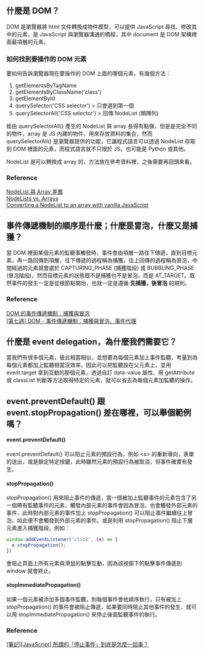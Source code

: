 ## 什麼是 DOM？
DOM 是瀏覽器將 html 文件轉換成物件模型，可以提供 JavaScript 尋找、修改其中的元素，是 JavaScript 與瀏覽器溝通的橋樑，其中 document 是 DOM 架構裡面最項層的元素。

### 如何找到要操作的 DOM 元素
要如何告訴瀏覽器現在要操作的 DOM 上面的哪個元素，有幾個方法：

1. getElementsByTagName
2. getElementsByClassName('class')
3. getElementById
4. querySelector('CSS selector') > 只會選到第一個
5. querySelectorAll('CSS selector') > 回傳 NodeList (類陣列)

經由 querySelectorAll() 產生的 NodeList 與 array 長得有點像，但是是完全不同的物件，array 是 JS 內建的物件，用來存放資料的集合，然而 querySelectorAll() 是瀏覽器提供的功能，它讓程式語言可以透過 NodeList 存取到 DOM 裡面的元素，而程式語言就不只限於 JS，也可能是 Python 或其他。

NodeList 是可以轉換成 array 的，方法放在參考資料裡，之後需要再回頭來看。

### Reference
[NodeList 與 Array 差異](https://ithelp.ithome.com.tw/articles/10211876)  
[NodeLists vs. Arrays](https://gomakethings.com/nodelists-vs-arrays/)  
[Converting a NodeList to an array with vanilla JavaScript](https://gomakethings.com/converting-a-nodelist-to-an-array-with-vanilla-javascript/)

## 事件傳遞機制的順序是什麼；什麼是冒泡，什麼又是捕獲？
當 DOM 裡面某個元素的監聽事觸發時，事件會由項層一路往下傳遞，直到目標元素，再一路回傳到項層，往下傳遞的過程稱為捕獲，往上回傳的過程稱為冒泡，中間經過的元素就會處於 CAPTURING_PHASE (捕獲階段) 或 BUBBLING_PHASE (冒泡階段)，然而目標元素的狀態既不是捕獲也不是冒泡，而是 AT_TARGET。既然事件的發生一定是從根節點開炲，也就一定是遵循 **先捕獲，後冒泡** 的規則。

### Reference
[DOM 的事件傳遞機制：捕獲與冒泡](https://blog.techbridge.cc/2017/07/15/javascript-event-propagation/)  
[[第七週] DOM - 事件傳遞機制：捕獲與冒泡、事件代理](https://yakimhsu.com/project/project_w7_eventListener.html)

## 什麼是 event delegation，為什麼我們需要它？

當我們有很多個元素，彼此相當相似，並想要為每個元素加上事件監聽，考量到為每個元素都加上監聽相當沒效率，因此可以把監聽設在父元素上，並用 event.target 拿到互動的那個元素，透過自訂 data-value 屬性、用 getAttribute 或 classList 判斷等方法取得特定的元素，就可以省去為每個元素加監聽的操作。

## event.preventDefault() 跟 event.stopPropagation() 差在哪裡，可以舉個範例嗎？

#### event.preventDefault()
event.preventDefault() 可以阻止元素的預設行為，例如 \<a> 的重新導向，表單的送出，或是鎖定特定按鍵，此時雖然元素的預設行為被取消，但事件確實有發生。

#### stopPropagation()
stopPropagation() 用來阻止事件的傳遞，當一個被加上監聽事件的元素包含了另一個帶有監聽事件的元素，觸發內部元素的事件會因為冒泡，也會觸發外部元素的事件，此時對內部元素的事件加上 stopPropagation() 可以阻止事件繼續往上冒泡，如此便不會觸發到外部元素的事件。或是利用 stopPropagation() 阻止下層元素進入捕獲階段，例如：

```js
window.addEventListener('click', (e) => {
  e.stopPropagation();
})
```
會阻止頁面上所有元素與滑鼠的點擊互動，因為該視窗下的點擊事件傳遞到 window 就會終止。

#### stopImmediatePropagation()
如果一個元素被添加多個事件監聽，則每個事件會依順序執行，只有被加上 stopPropagation() 的事件會被阻止傳遞，如果要同時阻止其他事件的發生，就可以用 stopImmediatePropagation() 來停止後面監聽事件的執行。

### Reference
[[筆記][JavaScript] 所謂的「停止事件」到底是怎麼一回事？](https://ithelp.ithome.com.tw/articles/10198999)